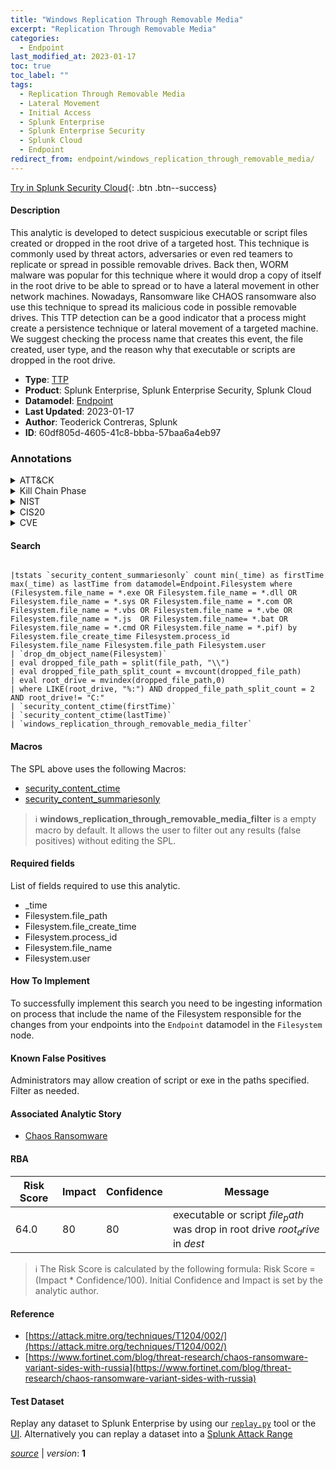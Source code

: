 ```yaml
---
title: "Windows Replication Through Removable Media"
excerpt: "Replication Through Removable Media"
categories:
  - Endpoint
last_modified_at: 2023-01-17
toc: true
toc_label: ""
tags:
  - Replication Through Removable Media
  - Lateral Movement
  - Initial Access
  - Splunk Enterprise
  - Splunk Enterprise Security
  - Splunk Cloud
  - Endpoint
redirect_from: endpoint/windows_replication_through_removable_media/
---
```




[Try in Splunk Security Cloud](https://www.splunk.com/en_us/cyber-security.html){: .btn .btn--success}

#### Description

This analytic is developed to detect suspicious executable or script files created or dropped in the root drive of a targeted host. This technique is commonly used by threat actors, adversaries or even red teamers to replicate or spread in possible removable drives. Back then, WORM malware was popular for this technique where it would drop a copy of itself in the root drive to be able to spread or to have a lateral movement in other network machines. Nowadays, Ransomware like CHAOS ransomware also use this technique to spread its malicious code in possible removable drives. This TTP detection can be a good indicator that a process might create a persistence technique or lateral movement of a targeted machine. We suggest checking the process name that creates this event, the file created, user type, and the reason why that executable or scripts are dropped in the root drive.

- **Type**: [TTP](https://github.com/splunk/security_content/wiki/Detection-Analytic-Types)
- **Product**: Splunk Enterprise, Splunk Enterprise Security, Splunk Cloud
- **Datamodel**: [Endpoint](https://docs.splunk.com/Documentation/CIM/latest/User/Endpoint)
- **Last Updated**: 2023-01-17
- **Author**: Teoderick Contreras, Splunk
- **ID**: 60df805d-4605-41c8-bbba-57baa6a4eb97

### Annotations
<details>
  <summary>ATT&CK</summary>

<div markdown="1">

#### [ATT&CK](https://attack.mitre.org/)

| ID          | Technique   | Tactic         |
| ----------- | ----------- |--------------- |
| [T1091](https://attack.mitre.org/techniques/T1091/) | Replication Through Removable Media | Lateral Movement, Initial Access |

</div>
</details>


<details>
  <summary>Kill Chain Phase</summary>

<div markdown="1">

* Exploitation
* Delivery


</div>
</details>


<details>
  <summary>NIST</summary>

<div markdown="1">

* DE.CM



</div>
</details>

<details>
  <summary>CIS20</summary>

<div markdown="1">

* CIS 10



</div>
</details>

<details>
  <summary>CVE</summary>

<div markdown="1">


</div>
</details>


#### Search

```

|tstats `security_content_summariesonly` count min(_time) as firstTime max(_time) as lastTime from datamodel=Endpoint.Filesystem where (Filesystem.file_name = *.exe OR Filesystem.file_name = *.dll OR Filesystem.file_name = *.sys OR Filesystem.file_name = *.com OR Filesystem.file_name = *.vbs OR Filesystem.file_name = *.vbe OR Filesystem.file_name = *.js  OR Filesystem.file_name= *.bat OR Filesystem.file_name = *.cmd OR Filesystem.file_name = *.pif) by Filesystem.file_create_time Filesystem.process_id  Filesystem.file_name Filesystem.file_path Filesystem.user 
| `drop_dm_object_name(Filesystem)` 
| eval dropped_file_path = split(file_path, "\\") 
| eval dropped_file_path_split_count = mvcount(dropped_file_path) 
| eval root_drive = mvindex(dropped_file_path,0) 
| where LIKE(root_drive, "%:") AND dropped_file_path_split_count = 2  AND root_drive!= "C:" 
| `security_content_ctime(firstTime)` 
| `security_content_ctime(lastTime)` 
| `windows_replication_through_removable_media_filter`
```

#### Macros
The SPL above uses the following Macros:
* [security_content_ctime](https://github.com/splunk/security_content/blob/develop/macros/security_content_ctime.yml)
* [security_content_summariesonly](https://github.com/splunk/security_content/blob/develop/macros/security_content_summariesonly.yml)

> :information_source:
> **windows_replication_through_removable_media_filter** is a empty macro by default. It allows the user to filter out any results (false positives) without editing the SPL.



#### Required fields
List of fields required to use this analytic.
* _time
* Filesystem.file_path
* Filesystem.file_create_time
* Filesystem.process_id
* Filesystem.file_name
* Filesystem.user



#### How To Implement
To successfully implement this search you need to be ingesting information on process that include the name of the Filesystem responsible for the changes from your endpoints into the `Endpoint` datamodel in the `Filesystem` node.
#### Known False Positives
Administrators may allow creation of script or exe in the paths specified. Filter as needed.

#### Associated Analytic Story
* [Chaos Ransomware](/stories/chaos_ransomware)




#### RBA

| Risk Score  | Impact      | Confidence   | Message      |
| ----------- | ----------- |--------------|--------------|
| 64.0 | 80 | 80 | executable or script $file_path$ was drop in root drive $root_drive$ in $dest$ |


> :information_source:
> The Risk Score is calculated by the following formula: Risk Score = (Impact * Confidence/100). Initial Confidence and Impact is set by the analytic author.


#### Reference

* [https://attack.mitre.org/techniques/T1204/002/](https://attack.mitre.org/techniques/T1204/002/)
* [https://www.fortinet.com/blog/threat-research/chaos-ransomware-variant-sides-with-russia](https://www.fortinet.com/blog/threat-research/chaos-ransomware-variant-sides-with-russia)



#### Test Dataset
Replay any dataset to Splunk Enterprise by using our [`replay.py`](https://github.com/splunk/attack_data#using-replaypy) tool or the [UI](https://github.com/splunk/attack_data#using-ui).
Alternatively you can replay a dataset into a [Splunk Attack Range](https://github.com/splunk/attack_range#replay-dumps-into-attack-range-splunk-server)




[*source*](https://github.com/splunk/security_content/tree/develop/detections/endpoint/windows_replication_through_removable_media.yml) \| *version*: **1**